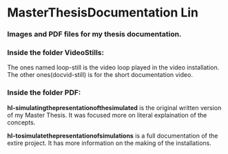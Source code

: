 # MasterThesisDocumentation Lin

### Images and PDF files for my thesis documentation.

### Inside the folder VideoStills:
The ones named loop-still is the video loop played in the video installation.
The other ones(docvid-still) is for the short documentation video.

### Inside the folder PDF:
**hl-simulatingthepresentationofthesimulated** is the original written version of my Master Thesis. 
It was focused more on literal explaination of the concepts. 

**hl-tosimulatethepresentationofsimulations** is a full documentation of the extire project.
It has more information on the making of the installations.
